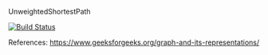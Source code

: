 UnweightedShortestPath

[![Build Status](https://travis-ci.org/telooj/UnweightedShortestPath.svg?branch=master)](https://travis-ci.org/telooj/UnweightedShortestPath)

References:
https://www.geeksforgeeks.org/graph-and-its-representations/
